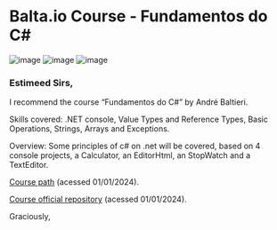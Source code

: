 # Balta.io Course - Fundamentos do C#

![image](https://img.shields.io/badge/C%23-239120?style=for-the-badge&logo=c-sharp&logoColor=white)
![image](https://img.shields.io/badge/.NET-5C2D91?style=for-the-badge&logo=.net&logoColor=white)
![image](https://img.shields.io/badge/Microsoft_SQL_Server-CC2927?style=for-the-badge&logo=microsoft-sql-server&logoColor=white)

### Estimeed Sirs,

I recommend the course “Fundamentos do C#” by André Baltieri.

Skills covered: .NET console, Value Types and Reference Types, Basic Operations, Strings, Arrays and Exceptions.

Overview: Some principles of c# on .net will be covered, based on 4 console projects, a Calculator, an EditorHtml, an StopWatch and a TextEditor.

[Course path](https://balta.io/cursos/fundamentos-csharp) (acessed 01/01/2024).

[Course official repository](https://github.com/balta-io/2801) (acessed 01/01/2024).

Graciously,
